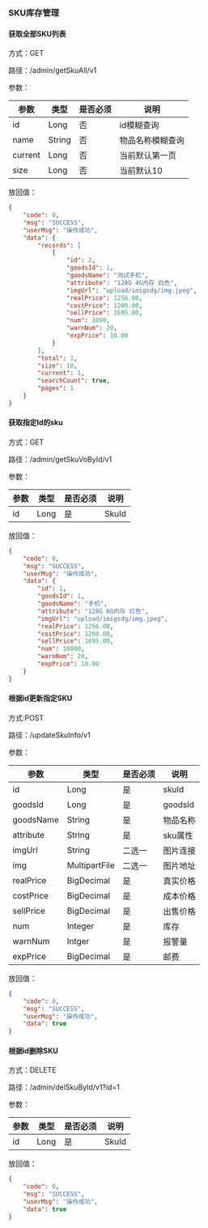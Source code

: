 ### SKU库存管理
#### 获取全部SKU列表
方式：GET

路径：/admin/getSkuAll/v1

参数：

|参数|类型|是否必须|说明|
|---|---|---|---|
|id|Long|否|id模糊查询|
|name|String|否|物品名称模糊查询|
|current|Long|否|当前默认第一页|
|size|Long|否|当前默认10|

放回值：
```json
{
    "code": 0,
    "msg": "SUCCESS",
    "userMsg": "操作成功",
    "data": {
        "records": [
            {
                "id": 2,
                "goodsId": 1,
                "goodsName": "测试手机",
                "attribute": "128G 4G内存 白色",
                "imgUrl": "upload/imigsdg/img.jpeg",
                "realPrice": 1256.00,
                "costPrice": 1200.00,
                "sellPrice": 1695.00,
                "num": 1000,
                "warnNum": 20,
                "expPrice": 10.00
            }
        ],
        "total": 1,
        "size": 10,
        "current": 1,
        "searchCount": true,
        "pages": 1
    }
}
```

#### 获取指定Id的sku
方式：GET

路径：/admin/getSkuVoById/v1

参数：

|参数|类型|是否必须|说明|
|---|---|---|---|
|id|Long|是|SkuId|

放回值：
```json
{
    "code": 0,
    "msg": "SUCCESS",
    "userMsg": "操作成功",
    "data": {
        "id": 1,
        "goodsId": 1,
        "goodsName": "手机",
        "attribute": "128G 6G内存 红色",
        "imgUrl": "upload/imigsdg/img.jpeg",
        "realPrice": 1256.00,
        "costPrice": 1200.00,
        "sellPrice": 1695.00,
        "num": 10000,
        "warnNum": 20,
        "expPrice": 10.00
    }
}
```


#### 根据id更新指定SKU
方式:POST

路径：/updateSkuInfo/v1

参数：

|参数|类型|是否必须|说明|
|---|---|---|---|
|id|Long|是|skuId|
|goodsId|Long|是|goodsId|
|goodsName|String|是|物品名称|
|attribute|String|是|sku属性|
|imgUrl|String|二选一|图片连接|
|img|MultipartFile|二选一|图片地址|
|realPrice|BigDecimal|是|真实价格|
|costPrice|BigDecimal|是|成本价格|
|sellPrice|BigDecimal|是|出售价格|
|num|Integer|是|库存|
|warnNum|Intger|是|报警量|
|expPrice|BigDecimal|是|邮费|

放回值：
```json
{
    "code": 0,
    "msg": "SUCCESS",
    "userMsg": "操作成功",
    "data": true
}
```


#### 根据id删除SKU
方式：DELETE

路径：/admin/delSkuById/v1?id=1

参数：

|参数|类型|是否必须|说明|
|---|---|---|---|
|id|Long|是|SkuId|

放回值：
```json
{
    "code": 0,
    "msg": "SUCCESS",
    "userMsg": "操作成功",
    "data": true
}
```